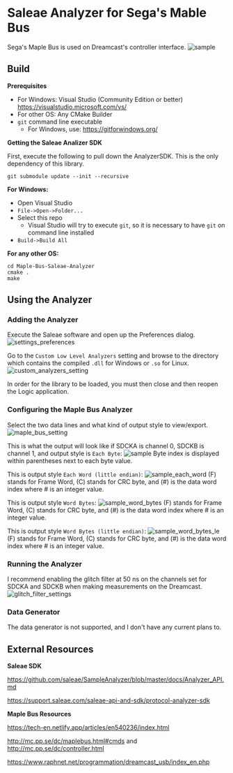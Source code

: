 # Saleae Analyzer for Sega's Mable Bus

Sega's Maple Bus is used on Dreamcast's controller interface.
![sample](sample.jpg?raw=true)

## Build

**Prerequisites**

- For Windows: Visual Studio (Community Edition or better) https://visualstudio.microsoft.com/vs/
- For other OS: Any CMake Builder
- `git` command line executable 
  - For Windows, use: https://gitforwindows.org/

**Getting the Saleae Analizer SDK**

First, execute the following to pull down the AnalyzerSDK. This is the only dependency of this library.
```
git submodule update --init --recursive
```

**For Windows:**

- Open Visual Studio
- `File->Open->Folder...`
- Select this repo
  - Visual Studio will try to execute `git`, so it is necessary to have `git` on command line installed
- `Build->Build All`

**For any other OS:**

```
cd Maple-Bus-Saleae-Analyzer
cmake .
make
```

## Using the Analyzer

### Adding the Analyzer

Execute the Saleae software and open up the Preferences dialog.
![settings_preferences](settings_preferences.jpg?raw=true)

Go to the `Custom Low Level Analyzers` setting and browse to the directory which contains the compiled `.dll` for Windows or `.so` for Linux.
![custom_analyzers_setting](custom_analyzers_setting.jpg?raw=true)

In order for the library to be loaded, you must then close and then reopen the Logic application.

### Configuring the Maple Bus Analyzer

Select the two data lines and what kind of output style to view/export.
![maple_bus_setting](maple_bus_setting.jpg?raw=true)

This is what the output will look like if SDCKA is channel 0, SDCKB is channel 1, and output style is `Each Byte`:
![sample](sample.jpg?raw=true)
Byte index is displayed within parentheses next to each byte value.

This is output style `Each Word (little endian)`:
![sample_each_word](sample_each_word.jpg?raw=true)
(F) stands for Frame Word, (C) stands for CRC byte, and (#) is the data word index where # is an integer value.

This is output style `Word Bytes`:
![sample_word_bytes](sample_word_bytes.jpg?raw=true)
(F) stands for Frame Word, (C) stands for CRC byte, and (#) is the data word index where # is an integer value.

This is output style `Word Bytes (little endian)`:
![sample_word_bytes_le](sample_word_bytes_le.jpg?raw=true)
(F) stands for Frame Word, (C) stands for CRC byte, and (#) is the data word index where # is an integer value.

### Running the Analyzer

I recommend enabling the glitch filter at 50 ns on the channels set for SDCKA and SDCKB when making measurements on the Dreamcast.
![glitch_filter_settings](glitch_filter_settings.jpg?raw=true)

### Data Generator

The data generator is not supported, and I don't have any current plans to.

## External Resources

**Saleae SDK**

https://github.com/saleae/SampleAnalyzer/blob/master/docs/Analyzer_API.md

https://support.saleae.com/saleae-api-and-sdk/protocol-analyzer-sdk

**Maple Bus Resources**

https://tech-en.netlify.app/articles/en540236/index.html

http://mc.pp.se/dc/maplebus.html#cmds and http://mc.pp.se/dc/controller.html

https://www.raphnet.net/programmation/dreamcast_usb/index_en.php
